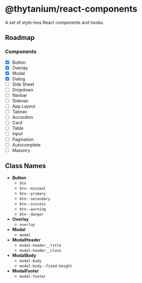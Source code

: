 # @thytanium/react-components

A set of style-less React components and hooks.

## Roadmap

### Components

- [x] Button
- [x] Overlay
- [x] Modal
- [x] Dialog
- [ ] Side Sheet
- [ ] Dropdown
- [ ] Navbar
- [ ] Sidenav
- [ ] App Layout
- [ ] Tabnav
- [ ] Accordion
- [ ] Card
- [ ] Table
- [ ] Input
- [ ] Pagination
- [ ] Autocomplete
- [ ] Masonry

## Class Names

- **Button**
  - `btn`
  - `btn--minimal`
  - `btn--primary`
  - `btn--secondary`
  - `btn--success`
  - `btn--warning`
  - `btn--danger`
- **Overlay**
  - `overlay`
- **Modal**
  - `modal`
- **ModalHeader**
  - `modal-header__title`
  - `modal-header__close`
- **ModalBody**
  - `modal-body`
  - `modal-body--fixed-height`
- **ModalFooter**
  - `modal-footer`
